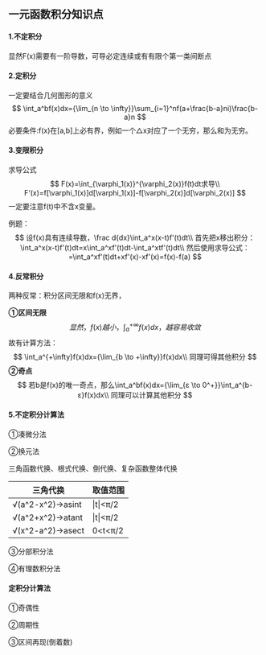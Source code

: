 ## 一元函数积分知识点

#### 1.不定积分

显然F(x)需要有一阶导数，可导必定连续或有有限个第一类间断点

#### 2.定积分

一定要结合几何图形的意义
$$
\int_a^bf(x)dx={\lim_{n \to \infty}}\sum_{i=1}^nf(a+\frac{b-a}ni)\frac{b-a}n
$$
必要条件:f(x)在[a,b]上必有界，例如一个△x对应了一个无穷，那么和为无穷。

#### 3.变限积分

求导公式
$$
F(x)=\int_{\varphi_1(x)}^{\varphi_2(x)}f(t)dt求导\\
F‘(x)=f[\varphi_1(x)]d[\varphi_1(x)]-f[\varphi_2(x)]d[\varphi_2(x)]
$$
一定要注意f(t)中不含x变量。

例题：
$$
设f(x)具有连续导数，\frac d{dx}\int_a^x(x-t)f'(t)dt\\
首先把x移出积分：\int_a^x(x-t)f'(t)dt=x\int_a^xf'(t)dt-\int_a^xtf'(t)dt\\
然后使用求导公式：=\int_a^xf'(t)dt+xf'(x)-xf'(x)=f(x)-f(a)
$$

#### 4.反常积分

两种反常：积分区间无限和f(x)无界，

**①区间无限**
$$
显然，f(x)越小，\int_a^{+\infty}f(x)dx，越容易收敛
$$
故有计算方法：
$$
\int_a^{+\infty}f(x)dx={\lim_{b \to +\infty}}f(x)dx\\
同理可得其他积分
$$
**②奇点**
$$
若b是f(x)的唯一奇点，那么\int_a^bf(x)dx={\lim_{ε \to 0^+}}\int_a^{b-ε}f(x)dx\\
同理可以计算其他积分
$$

#### 5.不定积分计算法

①凑微分法

②换元法

三角函数代换、根式代换、倒代换、复杂函数整体代换

| 三角代换          | 取值范围  |
| ----------------- | --------- |
| √(a^2-x^2)->asint | \|t\|<π/2 |
| √(a^2+x^2)->atant | \|t\|<π/2 |
| √(x^2-a^2)->asect | 0<t<π/2   |

③分部积分法

④有理数积分法

#### 定积分计算法

①奇偶性

②周期性

③区间再现(倒着数)